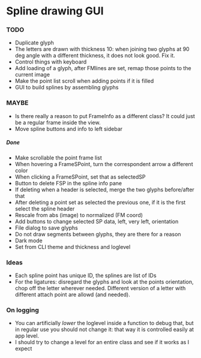# Spline drawing GUI

### TODO

* Duplicate glyph
* The letters are drawn with thickness 10: when joining two glyphs at 90 deg angle with a different thickness, it does not look good. Fix it.
* Control things with keyboard
* Add loading of a glyph, after FMlines are set, remap those points to the current image
* Make the point list scroll when adding points if it is filled
* GUI to build splines by assembling glyphs

### MAYBE

* Is there really a reason to put FrameInfo as a different class? It could just be a regular frame inside the view.
* Move spline buttons and info to left sidebar

##### Done

* Make scrollable the point frame list
* When hovering a FrameSPoint, turn the correspondent arrow a different color
* When clicking a FrameSPoint, set that as selectedSP
* Button to delete FSP in the spline info pane
* If deleting when a header is selected, merge the two glyphs before/after that
* After deleting a point set as selected the previous one, if it is the first select the spline header
* Rescale from abs (image) to normalized (FM coord)
* Add buttons to change selected SP data, left, very left, orientation
* File dialog to save glyphs
* Do not draw segments between glyphs, they are there for a reason
* Dark mode
* Set from CLI theme and thickness and loglevel

### Ideas

* Each spline point has unique ID, the splines are list of IDs
* For the ligatures: disregard the glyphs and look at the points orientation, chop off the letter wherever needed. Different version of a letter with different attach point are allowd (and needed).

### On logging

* You can artificially _lower_ the loglevel inside a function to debug that, but in regular use you should not change it: that way it is controlled easily at app level.
* I should try to change a level for an entire class and see if it works as I expect
